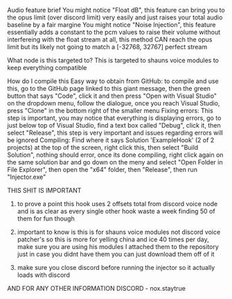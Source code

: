 Audio feature brief
You might notice "Float dB", this feature can bring you to the opus limit (over discord limit) very easily and just raises your total audio baseline by a fair margine
You might notice "Noise Injection", this feature essentially adds a constant to the pcm values to raise their volume without interfereing with the float stream at all, this method CAN reach the opus limit but its likely not going to match a [-32768, 32767] perfect stream

What node is this targeted to? 
This is targeted to shauns voice modules to keep everything compatible

How do I compile this
Easy way to obtain from GitHub: to compile and use this, go to the GitHub page linked to this giant message, then the green button that says "Code", click it and then press "Open with Visual Studio" on the dropdown menu, follow the dialogue, once you reach Visual Studio, press "Clone" in the bottom right of the smaller menu
Fixing errors: This step is important, you may notice that everything is displaying errors, go to just below top of Visual Studio, find a text box called "Debug", click it, then select "Release", this step is very important and issues regarding errors will be ignored
Compiling: Find where it says Solution 'ExampleHook' (2 of 2 projects) at the top of the screen, right click this, then select "Build Solution", nothing should error, once its done compiling, right click again on the same solution bar and go down on the meny and select "Open Folder in File Explorer", then open the "x64" folder, then "Release", then run "Injector.exe"

THIS SHIT IS IMPORTANT 
1. to prove a point this hook uses 2 offsets total from discord voice node and is as clear as every single other hook
waste a week finding 50 of them for fun though

2. important to know is this is for shauns voice modules not discord voice patcher's so this is more for yelling china and ice 40 times per day, make sure you are using his modules I attached them to the repository just in case you didnt have them you can just download them off of it

3. make sure you close discord before running the injector so it actually loads with discord

AND FOR ANY OTHER INFORMATION 
DISCORD - nox.staytrue
